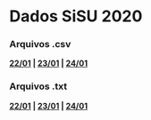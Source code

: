 # Dados SiSU 2020

### Arquivos .csv

**[22/01](https://raw.githubusercontent.com/KanegaeGabriel/sisu-2020-data/master/data/cursos_22.csv) | [23/01](https://raw.githubusercontent.com/KanegaeGabriel/sisu-2020-data/master/data/cursos_23.csv) | [24/01](https://raw.githubusercontent.com/KanegaeGabriel/sisu-2020-data/master/data/cursos_24.csv)**

### Arquivos .txt

**[22/01](https://raw.githubusercontent.com/KanegaeGabriel/sisu-2020-data/master/data/cursos_22.txt) | [23/01](https://raw.githubusercontent.com/KanegaeGabriel/sisu-2020-data/master/data/cursos_23.txt) | [24/01](https://raw.githubusercontent.com/KanegaeGabriel/sisu-2020-data/master/data/cursos_24.txt)**